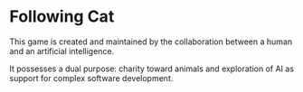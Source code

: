 # Following Cat
This game is created and maintained by the collaboration between a human and an artificial intelligence.

It possesses a dual purpose: charity toward animals and exploration of AI as support for complex software development.
